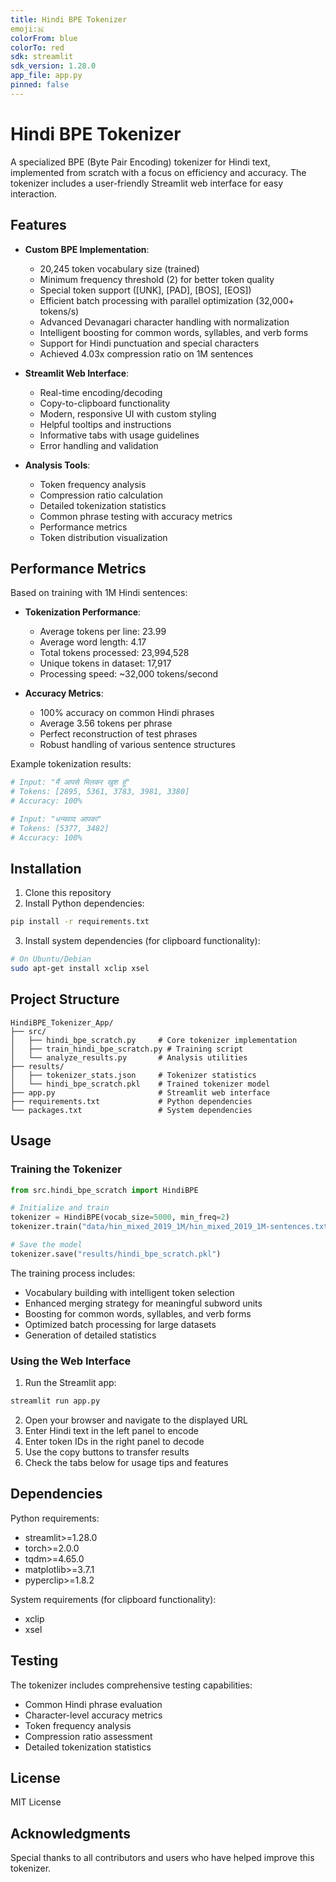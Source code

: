 ```yaml
---
title: Hindi BPE Tokenizer
emoji:🇳
colorFrom: blue
colorTo: red
sdk: streamlit
sdk_version: 1.28.0
app_file: app.py
pinned: false
---
```


# Hindi BPE Tokenizer

A specialized BPE (Byte Pair Encoding) tokenizer for Hindi text, implemented from scratch with a focus on efficiency and accuracy. The tokenizer includes a user-friendly Streamlit web interface for easy interaction.

## Features

- **Custom BPE Implementation**:
  - 20,245 token vocabulary size (trained)
  - Minimum frequency threshold (2) for better token quality
  - Special token support ([UNK], [PAD], [BOS], [EOS])
  - Efficient batch processing with parallel optimization (32,000+ tokens/s)
  - Advanced Devanagari character handling with normalization
  - Intelligent boosting for common words, syllables, and verb forms
  - Support for Hindi punctuation and special characters
  - Achieved 4.03x compression ratio on 1M sentences

- **Streamlit Web Interface**:
  - Real-time encoding/decoding
  - Copy-to-clipboard functionality
  - Modern, responsive UI with custom styling
  - Helpful tooltips and instructions
  - Informative tabs with usage guidelines
  - Error handling and validation

- **Analysis Tools**:
  - Token frequency analysis
  - Compression ratio calculation
  - Detailed tokenization statistics
  - Common phrase testing with accuracy metrics
  - Performance metrics
  - Token distribution visualization

## Performance Metrics

Based on training with 1M Hindi sentences:

- **Tokenization Performance**:
  - Average tokens per line: 23.99
  - Average word length: 4.17
  - Total tokens processed: 23,994,528
  - Unique tokens in dataset: 17,917
  - Processing speed: ~32,000 tokens/second

- **Accuracy Metrics**:
  - 100% accuracy on common Hindi phrases
  - Average 3.56 tokens per phrase
  - Perfect reconstruction of test phrases
  - Robust handling of various sentence structures

Example tokenization results:
```python
# Input: "मैं आपसे मिलकर खुश हूं"
# Tokens: [2895, 5361, 3783, 3981, 3380]
# Accuracy: 100%

# Input: "धन्यवाद आपका"
# Tokens: [5377, 3482]
# Accuracy: 100%
```

## Installation

1. Clone this repository
2. Install Python dependencies:
```bash
pip install -r requirements.txt
```
3. Install system dependencies (for clipboard functionality):
```bash
# On Ubuntu/Debian
sudo apt-get install xclip xsel
```

## Project Structure

```
HindiBPE_Tokenizer_App/
├── src/
│   ├── hindi_bpe_scratch.py     # Core tokenizer implementation
│   ├── train_hindi_bpe_scratch.py # Training script
│   └── analyze_results.py       # Analysis utilities
├── results/
│   ├── tokenizer_stats.json     # Tokenizer statistics
│   └── hindi_bpe_scratch.pkl    # Trained tokenizer model
├── app.py                       # Streamlit web interface
├── requirements.txt             # Python dependencies
└── packages.txt                 # System dependencies
```

## Usage

### Training the Tokenizer

```python
from src.hindi_bpe_scratch import HindiBPE

# Initialize and train
tokenizer = HindiBPE(vocab_size=5000, min_freq=2)
tokenizer.train("data/hin_mixed_2019_1M/hin_mixed_2019_1M-sentences.txt")

# Save the model
tokenizer.save("results/hindi_bpe_scratch.pkl")
```

The training process includes:
- Vocabulary building with intelligent token selection
- Enhanced merging strategy for meaningful subword units
- Boosting for common words, syllables, and verb forms
- Optimized batch processing for large datasets
- Generation of detailed statistics

### Using the Web Interface

1. Run the Streamlit app:
```bash
streamlit run app.py
```

2. Open your browser and navigate to the displayed URL
3. Enter Hindi text in the left panel to encode
4. Enter token IDs in the right panel to decode
5. Use the copy buttons to transfer results
6. Check the tabs below for usage tips and features

## Dependencies

Python requirements:
- streamlit>=1.28.0
- torch>=2.0.0
- tqdm>=4.65.0
- matplotlib>=3.7.1
- pyperclip>=1.8.2

System requirements (for clipboard functionality):
- xclip
- xsel

## Testing

The tokenizer includes comprehensive testing capabilities:
- Common Hindi phrase evaluation
- Character-level accuracy metrics
- Token frequency analysis
- Compression ratio assessment
- Detailed tokenization statistics

## License

MIT License

## Acknowledgments

Special thanks to all contributors and users who have helped improve this tokenizer.


